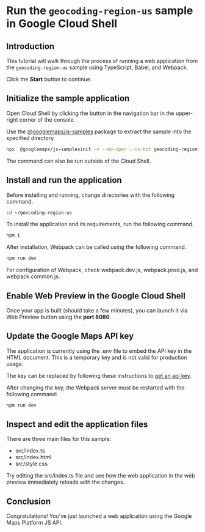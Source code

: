# Run the `geocoding-region-us` sample in Google Cloud Shell

<walkthrough-tutorial-duration duration="10"/>

## Introduction

This tutorial will walk through the process of running a web application from
the `geocoding-region-us` sample using TypeScript, Babel, and Webpack.

Click the **Start** button to continue.

## Initialize the sample application

Open Cloud Shell by clicking the
<walkthrough-cloud-shell-icon></walkthrough-cloud-shell-icon> button in the
navigation bar in the upper-right corner of the console.

Use the [@googlemaps/js-samples](https://www.npmjs.com/package/@googlemaps/js-samples) package to 
extract the sample into the specified directory.

```bash
npx  @googlemaps/js-samplesinit -v --no-open --no-hot geocoding-region-us ~/geocoding-region-us
```

The command can also be run outside of the Cloud Shell.

## Install and run the application

Before installing and running, change directories with the following command.

```bash
cd ~/geocoding-region-us
```

To install the application and its requirements, run the following command.

```bash
npm i
```

After installation, Webpack can be called using the following command.

```bash
npm run dev
```

For configuration of Webpack, check
<walkthrough-editor-open-file filePath="geocoding-region-us/webpack.dev.js">webpack.dev.js</walkthrough-editor-open-file>,
<walkthrough-editor-open-file filePath="geocoding-region-us/webpack.prod.js">webpack.prod.js</walkthrough-editor-open-file>,
and
<walkthrough-editor-open-file filePath="geocoding-region-us/webpack.common.js">webpack.common.js</walkthrough-editor-open-file>.

## Enable Web Preview in the Google Cloud Shell

Once your app is built (should take a few minutes), you can launch it via
<walkthrough-spotlight-pointer target="cloudshell" spotlightId="devshell-web-preview-button">Web
Preview button</walkthrough-spotlight-pointer> using the **port 8080**.

## Update the Google Maps API key

The application is currently using the
<walkthrough-editor-open-file filePath="geocoding-region-us/.env">.env</walkthrough-editor-open-file>
file to embed the API key in the HTML document. This is a temporary key and is
not valid for production usage.

The key can be replaced by following these instructions to
[get an api key](https://developers.google.com/maps/documentation/javascript/get-api-key).

After changing the key, the Webpack server must be restarted with the following
command:

```bash
npm run dev
```

## Inspect and edit the application files

There are three main files for this sample:

*   <walkthrough-editor-open-file filePath="geocoding-region-us/src/index.ts">src/index.ts</walkthrough-editor-open-file>
*   <walkthrough-editor-open-file filePath="geocoding-region-us/src/index.html">src/index.html</walkthrough-editor-open-file>
*   <walkthrough-editor-open-file filePath="geocoding-region-us/src/style.css">src/style.css</walkthrough-editor-open-file>

Try editing the <walkthrough-editor-open-file filePath="geocoding-region-us/src/index.ts">src/index.ts</walkthrough-editor-open-file> file and see how the web application in the web preview immediately reloads with the changes.

## Conclusion

<walkthrough-conclusion-trophy></walkthrough-conclusion-trophy>

Congratulations! You've just launched a web application using the Google Maps
Platform JS API.

